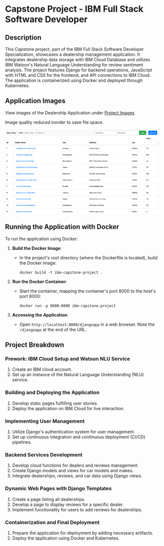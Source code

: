 # Capstone Project - IBM Full Stack Software Developer 

## Description

This Capstone project, part of the IBM Full Stack Software Developer Specialization, showcases a dealership management application. It integrates dealership data storage with IBM Cloud Database and utilizes IBM Watson's Natural Language Understanding for review sentiment analysis. The project features Django for backend operations, JavaScript with HTML and CSS for the frontend, and API connections to IBM Cloud. The application is containerized using Docker and deployed through Kubernetes.

## Application Images

View images of the Dealership Application under [Project Images](project_images/)

Image quality reduced inorder to save file space.

![Home Page](project_images/index_page.png)


## Running the Application with Docker

To run the application using Docker:

1. **Build the Docker Image**:
   - In the project's root directory (where the Dockerfile is located), build the Docker image:
     ```
     docker build -t ibm-capstone-project .
     ```

2. **Run the Docker Container**:
   - Start the container, mapping the container's port 8000 to the host's port 8000:
     ```
     docker run -p 8000:8000 ibm-capstone-project
     ```

3. **Accessing the Application**:
   - Open `http://localhost:8000/djangoapp` in a web browser. Note the `/djangoapp` at the end of the URL.

## Project Breakdown

### Prework: IBM Cloud Setup and Watson NLU Service
1. Create an IBM cloud account.
2. Set up an instance of the Natural Language Understanding (NLU) service.

### Building and Deploying the Application
1. Develop static pages fulfilling user stories.
2. Deploy the application on IBM Cloud for live interaction.

### Implementing User Management
1. Utilize Django's authentication system for user management.
2. Set up continuous integration and continuous deployment (CI/CD) pipelines.

### Backend Services Development
1. Develop cloud functions for dealers and reviews management.
2. Create Django models and views for car models and makes.
3. Integrate dealerships, reviews, and car data using Django views.

### Dynamic Web Pages with Django Templates
1. Create a page listing all dealerships.
2. Develop a page to display reviews for a specific dealer.
3. Implement functionality for users to add reviews for dealerships.

### Containerization and Final Deployment
1. Prepare the application for deployment by adding necessary artifacts.
2. Deploy the application using Docker and Kubernetes.
